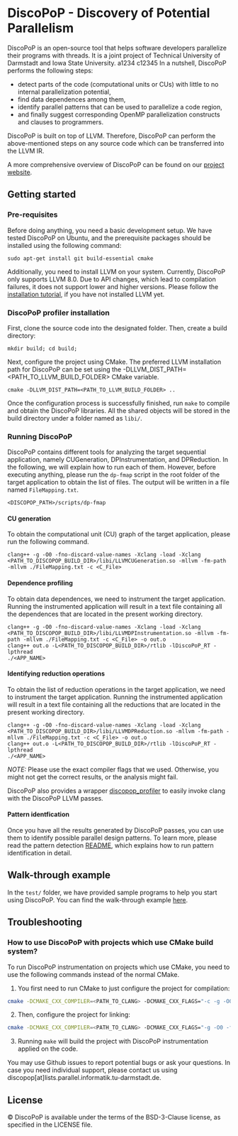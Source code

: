 # DiscoPoP - Discovery of Potential Parallelism
DiscoPoP is an open-source tool that helps software developers parallelize their programs with threads. It is a joint project of Technical University of Darmstadt and Iowa State University. 
a1234
c12345
In a nutshell, DiscoPoP performs the following steps:
* detect parts of the code (computational units or CUs) with little to no internal parallelization potential,
* find data dependences among them,
* identify parallel patterns that can be used to parallelize a code region,
* and finally suggest corresponding OpenMP parallelization constructs and clauses to programmers.

DiscoPoP is built on top of LLVM. Therefore, DiscoPoP can perform the above-mentioned steps on any source code which can be transferred into the LLVM IR.

A more comprehensive overview of DiscoPoP can be found on our [project website](http://www.discopop.org/).

## Getting started
### Pre-requisites
Before doing anything, you need a basic development setup. We have tested DiscoPoP on Ubuntu, and the prerequisite packages should be installed using the following command:

	sudo apt-get install git build-essential cmake

Additionally, you need to install LLVM on your system. Currently, DiscoPoP only supports LLVM 8.0. Due to API changes, which lead to compilation failures, it does not support lower and higher versions. Please follow the [installation tutorial](https://llvm.org/docs/GettingStarted.html), if you have not installed LLVM yet.

### DiscoPoP profiler installation
First, clone the source code into the designated folder. Then, create a build directory:

	mkdir build; cd build;

Next, configure the project using CMake. The preferred LLVM installation path for DiscoPoP can be set using the -DLLVM_DIST_PATH=<PATH_TO_LLVM_BUILD_FOLDER> CMake variable.

	cmake -DLLVM_DIST_PATH=<PATH_TO_LLVM_BUILD_FOLDER> ..

Once the configuration process is successfully finished, run `make` to compile and obtain the DiscoPoP libraries. All the shared objects will be stored in the build directory under a folder named as `libi/`.


### Running DiscoPoP
DiscoPoP contains different tools for analyzing the target sequential application, namely CUGeneration, DPInstrumentation, and DPReduction. In the following, we will explain how to run each of them. However, before executing anything, please run the `dp-fmap` script in the root folder of the target application to obtain the list of files. The output will be written in a file named `FileMapping.txt`.

	<DISCOPOP_PATH>/scripts/dp-fmap

#### CU generation 
To obtain the computational unit (CU) graph of the target application, please run the following command.

	clang++ -g -O0 -fno-discard-value-names -Xclang -load -Xclang <PATH_TO_DISCOPOP_BUILD_DIR>/libi/LLVMCUGeneration.so -mllvm -fm-path -mllvm ./FileMapping.txt -c <C_File>

#### Dependence profiling
To obtain data dependences, we need to instrument the target application. Running the instrumented application will result in a text file containing all the dependences that are located in the present working directory.

	clang++ -g -O0 -fno-discard-value-names -Xclang -load -Xclang <PATH_TO_DISCOPOP_BUILD_DIR>/libi/LLVMDPInstrumentation.so -mllvm -fm-path -mllvm ./FileMapping.txt -c <C_File> -o out.o
	clang++ out.o -L<PATH_TO_DISCOPOP_BUILD_DIR>/rtlib -lDiscoPoP_RT -lpthread
	./<APP_NAME>

#### Identifying reduction operations
To obtain the list of reduction operations in the target application, we need to instrument the target application. Running the instrumented application will result in a text file containing all the reductions that are located in the present working directory.

	clang++ -g -O0 -fno-discard-value-names -Xclang -load -Xclang <PATH_TO_DISCOPOP_BUILD_DIR>/libi/LLVMDPReduction.so -mllvm -fm-path -mllvm ./FileMapping.txt -c <C_File> -o out.o
	clang++ out.o -L<PATH_TO_DISCOPOP_BUILD_DIR>/rtlib -lDiscoPoP_RT -lpthread
	./<APP_NAME>
	
*NOTE:* Please use the exact compiler flags that we used. Otherwise, you might not get the correct results, or the analysis might fail.

DiscoPoP also provides a wrapper [discopop_profiler](discopop_profiler/README.md) to
easily invoke clang with the DiscoPoP LLVM passes.

#### Pattern identfication
Once you have all the results generated by DiscoPoP passes, you can use them to identify possible parallel design patterns. To learn more, please read the pattern detection [README](/discopop_explorer/README.md), which explains how to run pattern identification in detail.

## Walk-through example
In the `test/` folder, we have provided sample programs to help you start using DiscoPoP. You can find the walk-through example [here](/docs/DPGuide.md).

## Troubleshooting
### How to use DiscoPoP with projects which use CMake build system?
To run DiscoPoP instrumentation on projects which use CMake, you need to use the following commands instead of the normal CMake.
1. You first need to run CMake to just configure the project for compilation:
```bash
cmake -DCMAKE_CXX_COMPILER=<PATH_TO_CLANG> -DCMAKE_CXX_FLAGS="-c -g -O0 -fno-discard-value-names -Xclang -load -Xclang <PATH_TO_DISCOPOP_BUILD_FOLDER>/libi/LLVMDPInstrumentation.so -mllvm -fm-path -mllvm <PATH_TO_FILE_MAPPING>"
```
2. Then, configure the project for linking:
```bash
cmake -DCMAKE_CXX_COMPILER=<PATH_TO_CLANG> -DCMAKE_CXX_FLAGS="-g -O0 -fno-discard-value-names -Xclang -load -Xclang <PATH_TO_DISCOPOP_BUILD_FOLDER>/libi/LLVMDPInstrumentation.so -mllvm -fm-path -mllvm <PATH_TO_FILE_MAPPING>" -DCMAKE_CXX_STANDARD_LIBRARIES="-L<PATH_TO_DISCOPOP_BUILD_FOLDER>/rtlib -lDiscoPoP_RT -lpthread" .
```
3. Running `make` will build the project with DiscoPoP instrumentation applied on the code.

You may use Github issues to report potential bugs or ask your questions. In case you need individual support, please contact us using discopop[at]lists.parallel.informatik.tu-darmstadt.de.

## License
© DiscoPoP is available under the terms of the BSD-3-Clause license, as specified in the LICENSE file.
